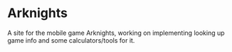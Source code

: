 # Arknights

A site for the mobile game Arknights, working on implementing looking up game info and some calculators/tools for it.
